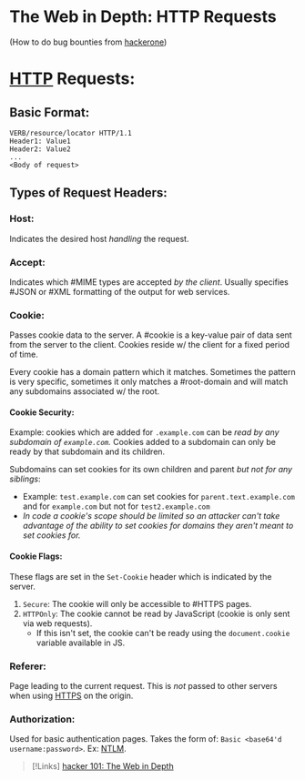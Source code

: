 
# The Web in Depth: HTTP Requests
(How to do bug bounties from [hackerone](https://www.hacker101.com/start-here))

# [HTTP](www/HTTP.md) Requests:
## Basic Format:
```HTTP
VERB/resource/locator HTTP/1.1
Header1: Value1
Header2: Value2
...
<Body of request>
```

## Types of Request Headers:
### Host:
Indicates the desired host *handling* the request.

### Accept:
Indicates which #MIME types are accepted *by the client*. Usually specifies #JSON or #XML formatting of the output for web services.

### Cookie:
Passes cookie data to the server. A #cookie is a key-value pair of data sent from the server to the client. Cookies reside w/ the client for a fixed period of time.

Every cookie has a domain pattern which it matches. Sometimes the pattern is very specific, sometimes it only matches a #root-domain and will match any subdomains associated w/ the root. 

#### Cookie Security:
Example: cookies which are added for `.example.com` can be *read by any subdomain of `example.com`.* Cookies added to a subdomain can only be ready by that subdomain and its children.

Subdomains can set cookies for its own children and parent *but not for any siblings*:
- Example: `test.example.com` can set cookies for `parent.text.example.com` and for `example.com` but not for `test2.example.com`
- *In code a cookie's scope should be limited so an attacker can't take advantage of the ability to set cookies for domains they aren't meant to set cookies for.*

#### Cookie Flags:
These flags are set in the `Set-Cookie` header which is indicated by the server.
1. `Secure`: The cookie will only be accessible to #HTTPS pages.
2. `HTTPOnly`: The cookie cannot be read by JavaScript (cookie is only sent via web requests).
	- If this isn't set, the cookie can't be ready using the `document.cookie` variable available in JS.

### Referer:
Page leading to the current request. This is *not* passed to other servers when using [HTTPS](www/HTTPS.md) on the origin.

### Authorization:
Used for basic authentication pages. Takes the form of: `Basic <base64'd username:password>`. Ex: [NTLM](/networking/protocols/NTLM.md).

> [!Links]
> [hacker 101: The Web in Depth](https://www.hacker101.com/sessions/web_in_depth.html)

